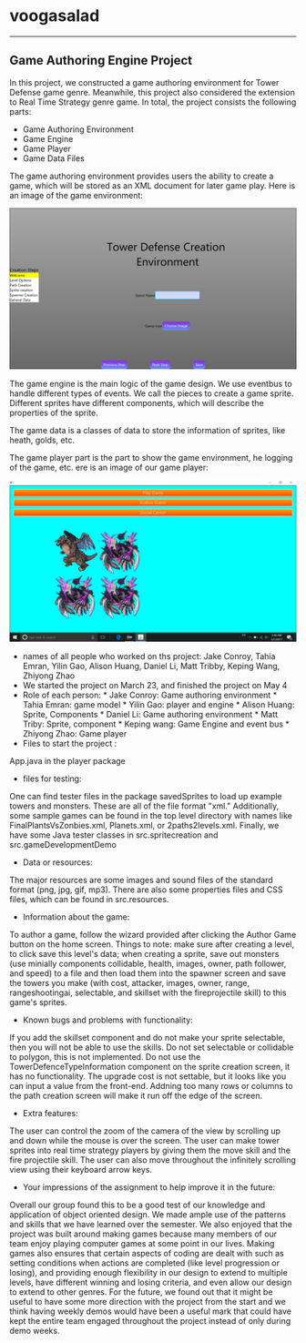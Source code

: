 # voogasalad
---------------------
Game Authoring Engine Project
-----------------------
In this project, we constructed a game authoring environment for Tower Defense game genre. Meanwhile, this project also considered the extension to Real Time Strategy genre game.  In total, the project consists the following parts:

 - Game Authoring Environment
 - Game Engine
 - Game Player
 - Game Data Files

The game authoring environment provides users the ability to create a game, which will be stored as an XML document for later game play. Here is an image of the game environment: 

![This is cool, too bad you can't see it](environment.png "the modules")

The game engine is the main logic of the game design. We use eventbus to handle different types of events. We call the pieces to create a game sprite. Different sprites have different components, which will describe the properties of the sprite. 

The game data is a classes of data to store the information of sprites, like heath, golds, etc.

The game player part is the part to show the game environment, he logging of the game, etc. ere is an image of our game player:

![This is cool, too bad you can't see it](player.png "the modules")

* names of all people who worked on ths project:  Jake Conroy, Tahia Emran, Yilin Gao, Alison Huang, Daniel Li, Matt Tribby, Keping Wang, Zhiyong Zhao
*  We started the project on March 23, and finished the project on May 4
* Role of each person: 
       * Jake Conroy: Game authoring environment
       * Tahia Emran: game model
       * Yilin Gao: player and engine
       * Alison Huang: Sprite, Components
       * Daniel Li: Game authoring environment
       * Matt Triby: Sprite, component
       * Keping wang: Game Engine and event bus
       * Zhiyong Zhao: Game player
* Files to start the project : 

App.java in the player package
* files for testing: 

One can find tester files in the package savedSprites to load up example towers and monsters. These are all of the file format "xml." Additionally, some sample games can be found in the top level directory with names like FinalPlantsVsZonbies.xml, Planets.xml, or 2paths2levels.xml. Finally, we have some Java tester classes in src.spritecreation and src.gameDevelopmentDemo
* Data or resources: 

The major resources are some images and sound files of the standard format (png, jpg, gif, mp3). There are also some properties files and CSS files, which can be found in src.resources.
* Information about the game:

To author a game, follow the wizard provided after clicking the Author Game button on the home screen. Things to note: make sure after creating a level, to click save this level's data; when creating a sprite, save out monsters (use minially components collidable, health, images, owner, path follower, and speed) to a file and then load them into the spawner screen and save the towers you make (with cost, attacker, images, owner, range, rangeshootingai, selectable, and skillset with the fireprojectile skill) to this game's sprites.
* Known bugs and problems with functionality:

If you add the skillset component and do not make your sprite selectable, then you will not be able to use the skills. Do not set selectable or collidable to polygon, this is not implemented. Do not use the TowerDefenceTypeInformation component on the sprite creation screen, it has no functionality. The upgrade cost is not settable, but it looks like you can input a value from the front-end. Addning too many rows or columns to the path creation screen will make it run off the edge of the screen.
* Extra features:

The user can control the zoom of the camera of the view by scrolling up and down while the mouse is over the screen. The user can make tower sprites into real time strategy players by giving them the move skill and the fire projectile skill. The user can also move throughout the infinitely scrolling view using their keyboard arrow keys. 
* Your impressions of the assignment to help improve it in the future:

Overall our group found this to be a good test of our knowledge and application of object oriented design. We made ample use of the patterns and skills that we have learned over the semester. We also enjoyed that the project was built around making games because many members of our team enjoy playing computer games at some point in our lives. Making games also ensures that certain aspects of coding are dealt with such as setting conditions when actions are completed (like level progression or losing), and providing enough flexibility in our design to extend to multiple levels, have different winning and losing criteria, and even allow our design to extend to other genres. For the future, we found out that it might be useful to have some more direction with the project from the start and we think having weekly demos would have been a useful mark that could have kept the entire team engaged throughout the project instead of only during demo weeks. 